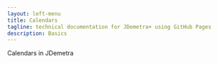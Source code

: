 ```yaml
---
layout: left-menu
title: Calendars
tagline: technical documentation for JDemetra+ using GitHub Pages
description: Basics
---
```


Calendars in JDemetra